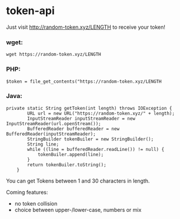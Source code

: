 # token-api

Just visit http://random-token.xyz/LENGTH to receive your token!

### wget: ###
`wget https://random-token.xyz/LENGTH`
### PHP: ###
`$token = file_get_contents("https://random-token.xyz/LENGTH`
### Java: ###
```
private static String getToken(int length) throws IOException {
        URL url = new URL("https://random-token.xyz/" + length);
        InputStreamReader inputStreamReader = new InputStreamReader(url.openStream());
        BufferedReader bufferedReader = new BufferedReader(inputStreamReader);
        StringBuilder tokenBuiler = new StringBuilder();
        String line;
        while ((line = bufferedReader.readLine()) != null) {
            tokenBuiler.append(line);
        }
        return tokenBuiler.toString();
    }
```

You can get Tokens between 1 and 30 characters in length.




Coming features:
  - no token collision
  - choice between upper-/lower-case, numbers or mix
